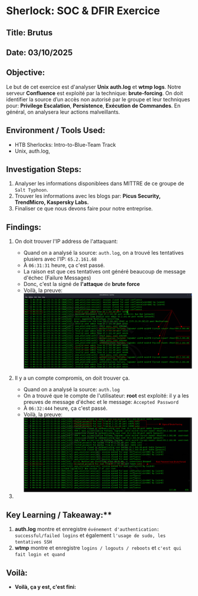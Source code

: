 # Sherlock: SOC & DFIR Exercice

## Title: Brutus

## Date: 03/10/2025

## Objective:
Le but de cet exercice est d'analyser **Unix auth.log** et **wtmp logs**. Notre serveur **Confluence** est exploité par la technique: **brute-forcing**.
On doit identifier la source d’un accès non autorisé par le groupe et leur techniques pour: **Privilege Escalation**, **Persistence**, **Exécution de Commandes**. En général, on analysera leur actions malveillants.

## Environment / Tools Used:
* HTB Sherlocks: Intro-to-Blue-Team Track
* Unix, auth.log,

## Investigation Steps:
1. Analyser les informations disponiblees dans MITTRE de ce groupe de `Salt Typhoon`.
2. Trouver les informations avec les blogs par: **Picus Security, TrendMicro, Kaspersky Labs.**
3. Finaliser ce que nous devons faire pour notre entreprise.

## Findings:
1. On doit trouver l'IP address de l'attaquant:
    - Quand on a analysé la source: `auth.log`, on a trouvé les tentatives plusiers avec l'IP: `65.2.161.68`
    - À `06:31:31` heure, ça c'est passé.
    - La raison est que ces tentatives ont généré beaucoup de message d'échec (Failure Messages)
    - Donc, c'est la signé de **l'attaque** de **brute force**
    - Voilà, la preuve:
    ![Drapeau #1: IP addresse de l'attaqunt](images/1.png)

2. Il y a un compte compromis, on doit trouver ça.
    - Quand on a analysé la source: `auth.log`
    - On a trouvé que le compte de l'utilisateur: **root** est exploité: il y a les preuves de message d'échec et le message: `Accepted Password`
    - À `06:32:444` heure, ça c'est passé.
    - Voilà, la preuve:
    ![Drapeau #2: Le compte compromis](images/2.png)

3.



## Key Learning / Takeaway:**
1. **auth.log** montre et enregistre `événement d'authentication: successful/failed logins` et également `l'usage de sudo, les tentatives SSH`
2. **wtmp** montre et enregistre `logins / logouts / reboots` et `c'est qui fait login et quand`

## Voilà:
- **Voilà, ça y est, c'est fini:**
